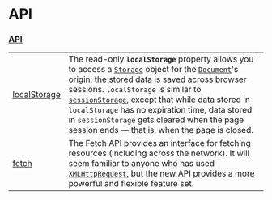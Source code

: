 # API

### [API](https://developer.mozilla.org/en-US/docs/Web/API)

|  |  |
| :--- | :--- |
| [localStorage](https://developer.mozilla.org/en-US/docs/Web/API/Window/localStorage) | The read-only **`localStorage`** property allows you to access a [`Storage`](https://developer.mozilla.org/en-US/docs/Web/API/Storage) object for the [`Document`](https://developer.mozilla.org/en-US/docs/Web/API/Document)'s origin; the stored data is saved across browser sessions. `localStorage` is similar to [`sessionStorage`](https://developer.mozilla.org/en-US/docs/Web/API/Window/sessionStorage), except that while data stored in `localStorage` has no expiration time, data stored in `sessionStorage` gets cleared when the page session ends — that is, when the page is closed. |
| [fetch](https://developer.mozilla.org/en-US/docs/Web/API/Fetch_API) | The Fetch API provides an interface for fetching resources \(including across the network\). It will seem familiar to anyone who has used [`XMLHttpRequest`](https://developer.mozilla.org/en-US/docs/Web/API/XMLHttpRequest), but the new API provides a more powerful and flexible feature set. |


